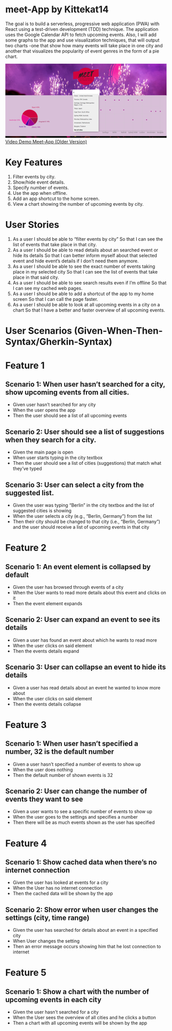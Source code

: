 # meet-App by Kittekat14
The goal is to build a serverless, progressive web application (PWA) with React using a test-driven 
development (TDD) technique. The application uses the Google Calendar API to fetch 
upcoming events. Also, I will add some graphs to the app and use visualization techniques, that will output two charts -one that show how many events will take place in one city and another that visualizes the popularity of event genres in the form of a pie chart.

![Screenshot-Final-version-of-App](src/images/Final-Screenshot.PNG)
[Video Demo Meet-App (Older Version)](https://youtu.be/SzCM5vJKqQ8)

# Key Features 
1. Filter events by city. 
2. Show/hide event details. 
3. Specify number of events. 
4. Use the app when offline. 
5. Add an app shortcut to the home screen. 
6. View a chart showing the number of upcoming events by city. 
 
# User Stories 
1.	As a user
I should be able to “filter events by city”
So that I can see the list of events that take place in that city.
2.	As a user
I should be able to read details about an searched event or hide its details
So that I can better inform myself about that selected event and hide event’s details if I don’t need them anymore.
3.	As a user
I should be able to see the exact number of events taking place in my selected city
So that I can see the list of events that take place in that said city.
4.	As a user
I should be able to see search results even if I’m offline
So that I can see my cached web pages.
5.	As a user
I should be able to add a shortcut of the app to my home screen
So that I can call the page faster.
6.	As a user
I should be able to look at all upcoming events in a city on a chart
So that I have a better and faster overview of all upcoming events.

# User Scenarios (Given-When-Then-Syntax/Gherkin-Syntax)
# Feature 1
## Scenario 1: When user hasn’t searched for a city, show upcoming events from all cities.
* Given user hasn’t searched for any city
* When the user opens the app
* Then the user should see a list of all upcoming events
## Scenario 2: User should see a list of suggestions when they search for a city.
* Given the main page is open
* When user starts typing in the city textbox
* Then the user should see a list of cities (suggestions) that match what they’ve typed
## Scenario 3: User can select a city from the suggested list.
* Given the user was typing “Berlin” in the city textbox and the list of suggested cities is showing
* When the user selects a city (e.g., “Berlin, Germany”) from the list
* Then their city should be changed to that city (i.e., “Berlin, Germany”) and the user should receive a list of upcoming events in that city
# Feature 2
## Scenario 1: An event element is collapsed by default
* Given the user has browsed through events of a city
* When the User wants to read more details about this event and clicks on it
* Then the event element expands 
## Scenario 2: User can expand an event to see its details
* Given a user has found an event about which he wants to read more 
* When the user clicks on said element
* Then the events details expand
## Scenario 3: User can collapse an event to hide its details
* Given a user has read details about an event he wanted to know more about
* When the user clicks on said element
* Then the events details collapse
# Feature 3
## Scenario 1: When user hasn’t specified a number, 32 is the default number
* Given a user hasn’t specified a number of events to show up
* When the user does nothing
* Then the default number of shown events is 32
## Scenario 2: User can change the number of events they want to see
* Given a user wants to see a specific number of events to show up
* When the user goes to the settings and specifies a number
* Then there will be as much events shown as the user has specified 
# Feature 4 
## Scenario 1: Show cached data when there’s no internet connection
* Given the user has looked at events for a city
* When the User has no internet connection   
* Then the cached data will be shown by the app
## Scenario 2: Show error when user changes the settings (city, time range)
* Given the user has searched for details about an event in a specified city
* When User changes the setting  
* Then an error message occurs showing him that he lost connection to internet
# Feature 5
## Scenario 1: Show a chart with the number of upcoming events in each city
* Given the user hasn’t searched for a city
* When the User sees the overview of all cities and he clicks a button  
* Then a chart with all upcoming events will be shown by the app

